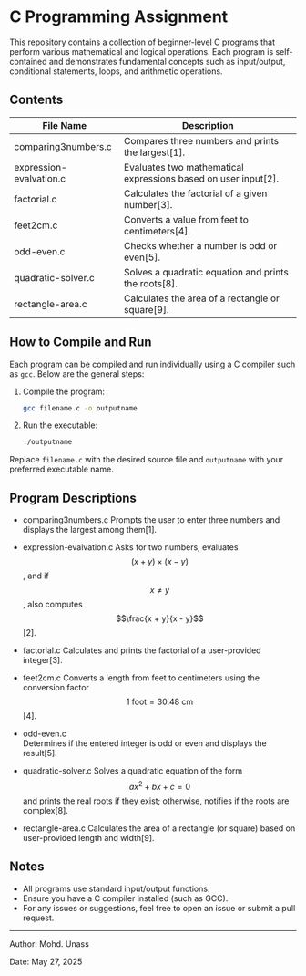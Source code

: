 
# C Programming Assignment

This repository contains a collection of beginner-level C programs that perform various mathematical and logical operations. Each program is self-contained and demonstrates fundamental concepts such as input/output, conditional statements, loops, and arithmetic operations.

## Contents

| File Name                | Description                                                  |
|--------------------------|--------------------------------------------------------------|
| comparing3numbers.c      | Compares three numbers and prints the largest[1].            |
| expression-evalvation.c  | Evaluates two mathematical expressions based on user input[2].|
| factorial.c              | Calculates the factorial of a given number[3].               |
| feet2cm.c                | Converts a value from feet to centimeters[4].                |
| odd-even.c               | Checks whether a number is odd or even[5].                   |
| quadratic-solver.c       | Solves a quadratic equation and prints the roots[8].         |
| rectangle-area.c         | Calculates the area of a rectangle or square[9].             |

## How to Compile and Run

Each program can be compiled and run individually using a C compiler such as `gcc`. Below are the general steps:

1. Compile the program:
   ```bash
   gcc filename.c -o outputname
   ```
2. Run the executable:
   ```bash
   ./outputname
   ```

Replace `filename.c` with the desired source file and `outputname` with your preferred executable name.

## Program Descriptions

- comparing3numbers.c
  Prompts the user to enter three numbers and displays the largest among them[1].

- expression-evalvation.c
  Asks for two numbers, evaluates $$(x + y) \times (x - y)$$, and if $$x \neq y$$, also computes $$\frac{x + y}{x - y}$$[2].

- factorial.c
  Calculates and prints the factorial of a user-provided integer[3].

- feet2cm.c
  Converts a length from feet to centimeters using the conversion factor $$1 \text{ foot} = 30.48 \text{ cm}$$[4].

- odd-even.c  
  Determines if the entered integer is odd or even and displays the result[5].

- quadratic-solver.c
  Solves a quadratic equation of the form $$ax^2 + bx + c = 0$$ and prints the real roots if they exist; otherwise, notifies if the roots are complex[8].

- rectangle-area.c
  Calculates the area of a rectangle (or square) based on user-provided length and width[9].

## Notes

- All programs use standard input/output functions.
- Ensure you have a C compiler installed (such as GCC).
- For any issues or suggestions, feel free to open an issue or submit a pull request.

---

Author:
Mohd. Unass

Date:
May 27, 2025
